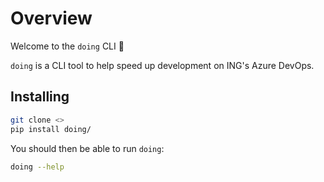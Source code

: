 # Overview

Welcome to the `doing` CLI :tada:

`doing` is a CLI tool to help speed up development on ING's Azure DevOps.

## Installing

```bash
git clone <>
pip install doing/
```

You should then be able to run `doing`:

```bash
doing --help
```